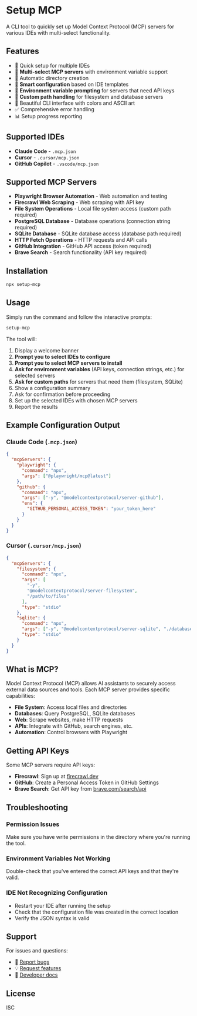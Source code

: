# Setup MCP

A CLI tool to quickly set up Model Context Protocol (MCP) servers for various IDEs with multi-select functionality.

## Features

- 🚀 Quick setup for multiple IDEs
- 🔧 **Multi-select MCP servers** with environment variable support
- 📁 Automatic directory creation
- 🎯 **Smart configuration** based on IDE templates
- 🔑 **Environment variable prompting** for servers that need API keys
- 📂 **Custom path handling** for filesystem and database servers
- 🎨 Beautiful CLI interface with colors and ASCII art
- ✅ Comprehensive error handling
- 📊 Setup progress reporting

## Supported IDEs

- **Claude Code** - `.mcp.json`
- **Cursor** - `.cursor/mcp.json`
- **GitHub Copilot** - `.vscode/mcp.json`

## Supported MCP Servers

- **Playwright Browser Automation** - Web automation and testing
- **Firecrawl Web Scraping** - Web scraping with API key
- **File System Operations** - Local file system access (custom path required)
- **PostgreSQL Database** - Database operations (connection string required)
- **SQLite Database** - SQLite database access (database path required)
- **HTTP Fetch Operations** - HTTP requests and API calls
- **GitHub Integration** - GitHub API access (token required)
- **Brave Search** - Search functionality (API key required)

## Installation

```bash
npx setup-mcp
```

## Usage

Simply run the command and follow the interactive prompts:

```bash
setup-mcp
```

The tool will:

1. Display a welcome banner
2. **Prompt you to select IDEs to configure**
3. **Prompt you to select MCP servers to install**
4. **Ask for environment variables** (API keys, connection strings, etc.) for selected servers
5. **Ask for custom paths** for servers that need them (filesystem, SQLite)
6. Show a configuration summary
7. Ask for confirmation before proceeding
8. Set up the selected IDEs with chosen MCP servers
9. Report the results

## Example Configuration Output

### Claude Code (`.mcp.json`)

```json
{
  "mcpServers": {
    "playwright": {
      "command": "npx",
      "args": ["@playwright/mcp@latest"]
    },
    "github": {
      "command": "npx",
      "args": ["-y", "@modelcontextprotocol/server-github"],
      "env": {
        "GITHUB_PERSONAL_ACCESS_TOKEN": "your_token_here"
      }
    }
  }
}
```

### Cursor (`.cursor/mcp.json`)

```json
{
  "mcpServers": {
    "filesystem": {
      "command": "npx",
      "args": [
        "-y",
        "@modelcontextprotocol/server-filesystem",
        "/path/to/files"
      ],
      "type": "stdio"
    },
    "sqlite": {
      "command": "npx",
      "args": ["-y", "@modelcontextprotocol/server-sqlite", "./database.db"],
      "type": "stdio"
    }
  }
}
```

## What is MCP?

Model Context Protocol (MCP) allows AI assistants to securely access external data sources and tools. Each MCP server provides specific capabilities:

- **File System**: Access local files and directories
- **Databases**: Query PostgreSQL, SQLite databases
- **Web**: Scrape websites, make HTTP requests
- **APIs**: Integrate with GitHub, search engines, etc.
- **Automation**: Control browsers with Playwright

## Getting API Keys

Some MCP servers require API keys:

- **Firecrawl**: Sign up at [firecrawl.dev](https://firecrawl.dev)
- **GitHub**: Create a Personal Access Token in GitHub Settings
- **Brave Search**: Get API key from [brave.com/search/api](https://brave.com/search/api)

## Troubleshooting

### Permission Issues

Make sure you have write permissions in the directory where you're running the tool.

### Environment Variables Not Working

Double-check that you've entered the correct API keys and that they're valid.

### IDE Not Recognizing Configuration

- Restart your IDE after running the setup
- Check that the configuration file was created in the correct location
- Verify the JSON syntax is valid

## Support

For issues and questions:

- 🐛 [Report bugs](https://github.com/shubham6822/quick-mcp/issues)
- 💡 [Request features](https://github.com/shubham6822/quick-mcp/discussions)
- 📖 [Developer docs](./dev.md)

## License

ISC
